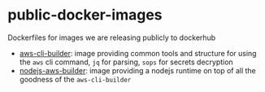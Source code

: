 # public-docker-images
Dockerfiles for images we are releasing publicly to dockerhub

* [aws-cli-builder](aws-cli-builder/): image providing common tools
  and structure for using the `aws` cli command, `jq` for parsing, `sops` for
  secrets decryption
* [nodejs-aws-builder](nodejs-aws-builder/): image providing a nodejs runtime
  on top of all the goodness of the `aws-cli-builder`
